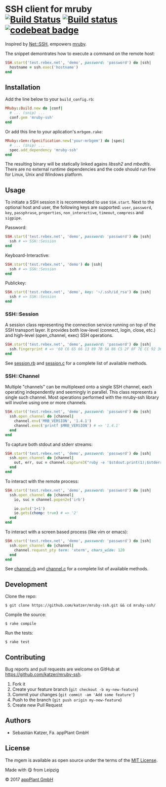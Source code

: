 # SSH client for mruby <br> [![Build Status](https://travis-ci.org/katzer/mruby-ssh.svg?branch=master)](https://travis-ci.org/katzer/mruby-ssh) [![Build status](https://ci.appveyor.com/api/projects/status/bkd5aem5ap1n22cs/branch/master?svg=true)](https://ci.appveyor.com/project/katzer/mruby-ssh/branch/master) [![codebeat badge](https://codebeat.co/badges/b7257079-893a-480e-b658-80d79419d429)](https://codebeat.co/projects/github-com-katzer-mruby-ssh-master)

Inspired by [Net::SSH][net_ssh], empowers [mruby][mruby].

The snippet demontrates how to execute a command on the remote host:

```ruby
SSH.start('test.rebex.net', 'demo', password: 'password') do |ssh|
  hostname = ssh.exec('hostname')
end
```

## Installation

Add the line below to your `build_config.rb`:

```ruby
MRuby::Build.new do |conf|
  # ... (snip) ...
  conf.gem 'mruby-ssh'
end
```

Or add this line to your aplication's `mrbgem.rake`:

```ruby
MRuby::Gem::Specification.new('your-mrbgem') do |spec|
  # ... (snip) ...
  spec.add_dependency 'mruby-ssh'
end
```

The resulting binary will be statically linked agains _libssh2_ and _mbedtls_. There are no external runtime dependencies and the code should run fine for Linux, Unix and Windows platform.

## Usage

To initiate a SSH session it is recommended to use `SSH.start`. Next to the optional host and user, the following keys are supported: `user`, `password`, `key`, `passphrase`, `properties`, `non_interactive`, `timeout`, `compress` and `sigpipe`.

Password:

```ruby
SSH.start('test.rebex.net', 'demo', password: 'password') do |ssh|
  ssh # => SSH::Session
end
```

Keyboard-Interactive:

```ruby
SSH.start('test.rebex.net', 'demo') do |ssh|
  ssh # => SSH::Session
end
```

Publickey:

```ruby
SSH.start('test.rebex.net', 'demo', key: '~/.ssh/id_rsa') do |ssh|
  ssh # => SSH::Session
end
```

### SSH::Session

A session class representing the connection service running on top of the SSH transport layer. It provides both low-level (connect, login, close, etc.) and high-level (open_channel, exec) SSH operations.

```ruby
SSH.start('test.rebex.net', 'demo', password: 'password') do |ssh|
  ssh.fingerprint # => '60 C6 65 66 13 89 7B 5A 86 C5 2F 8F 7E CC 92 36 10 3B 3E 42'
end
```

See [session.rb](mrblib/session.rb) and [session.c](src/session.c) for a complete list of available methods.

### SSH::Channel

Multiple "channels" can be multiplexed onto a single SSH channel, each operating independently and seemingly in parallel. This class represents a single such channel. Most operations performed with the mruby-ssh library will involve using one or more channels.

```ruby
SSH.start('test.rebex.net', 'demo', password: 'password') do |ssh|
  ssh.open_channel do |channel|
    channel.env('MRB_VERSION', '1.4.1')
    channel.exec('printf $MRB_VERSION') # => '1.4.1'
  end
end
```

To capture both stdout and stderr streams:

```ruby
SSH.start('test.rebex.net', 'demo', password: 'password') do |ssh|
  ssh.open_channel do |channel|
    out, err, suc = channel.capture3("ruby -e '$stdout.print(1);$stderr.print(2)'")
  end
end
```

To interact with the remote process:

```ruby
SSH.start('test.rebex.net', 'demo', password: 'password') do |ssh|
  ssh.open_channel do |channel|
    io, suc = channel.popen2e('irb')

    io.puts('1+1')
    io.gets(chomp: true) # => '2'
  end
end
```

To interact with a screen based process (like vim or emacs):

```ruby
SSH.start('test.rebex.net', 'demo', password: 'password') do |ssh|
  ssh.open_channel do |channel|
    channel.request_pty term: 'xterm', chars_wide: 120
  end
end
```

See [channel.rb](mrblib/channel.rb) and [channel.c](src/channel.c) for a complete list of available methods.

## Development

Clone the repo:
    
    $ git clone https://github.com/katzer/mruby-ssh.git && cd mruby-ssh/

Compile the source:

    $ rake compile

Run the tests:

    $ rake test

## Contributing

Bug reports and pull requests are welcome on GitHub at https://github.com/katzer/mruby-ssh.

1. Fork it
2. Create your feature branch (`git checkout -b my-new-feature`)
3. Commit your changes (`git commit -am 'Add some feature'`)
4. Push to the branch (`git push origin my-new-feature`)
5. Create new Pull Request

## Authors

- Sebastián Katzer, Fa. appPlant GmbH

## License

The mgem is available as open source under the terms of the [MIT License][license].

Made with :yum: from Leipzig

© 2017 [appPlant GmbH][appplant]

[mruby]: https://github.com/mruby/mruby
[net_ssh]: https://github.com/net-ssh/net-ssh
[license]: http://opensource.org/licenses/MIT
[appplant]: www.appplant.de